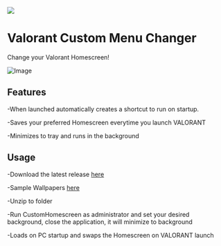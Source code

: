 ![](https://i.imgur.com/tt0uytK.png)

# Valorant Custom Menu Changer

Change your Valorant Homescreen!

![Image](https://github.com/user-attachments/assets/774f74ee-3a4f-4fb0-a525-d9cd55b86828)

## Features

-When launched automatically creates a shortcut to run on startup.

-Saves your preferred Homescreen everytime you launch VALORANT

-Minimizes to tray and runs in the background

## Usage

-Download the latest release [here](https://github.com/lij42/CustomHomescreenApp/releases/latest/download/customHomescreen.zip)

-Sample Wallpapers [here](https://github.com/lij42/CustomHomescreenApp/releases/latest/download/wallpapers.zip)

-Unzip to folder

-Run CustomHomescreen as administrator and set your desired background, close the application, it will minimize to background

-Loads on PC startup and swaps the Homescreen on VALORANT launch




